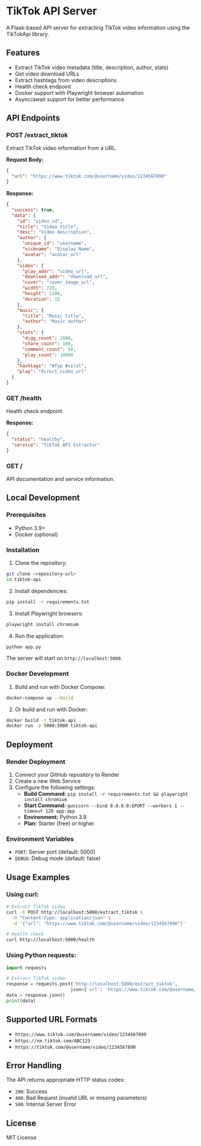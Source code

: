 # TikTok API Server

A Flask-based API server for extracting TikTok video information using the TikTokApi library.

## Features

- Extract TikTok video metadata (title, description, author, stats)
- Get video download URLs
- Extract hashtags from video descriptions
- Health check endpoint
- Docker support with Playwright browser automation
- Async/await support for better performance

## API Endpoints

### POST /extract_tiktok
Extract TikTok video information from a URL.

**Request Body:**
```json
{
  "url": "https://www.tiktok.com/@username/video/1234567890"
}
```

**Response:**
```json
{
  "success": true,
  "data": {
    "id": "video_id",
    "title": "Video title",
    "desc": "Video description",
    "author": {
      "unique_id": "username",
      "nickname": "Display Name",
      "avatar": "avatar_url"
    },
    "video": {
      "play_addr": "video_url",
      "download_addr": "download_url",
      "cover": "cover_image_url",
      "width": 720,
      "height": 1280,
      "duration": 15
    },
    "music": {
      "title": "Music title",
      "author": "Music author"
    },
    "stats": {
      "digg_count": 1000,
      "share_count": 100,
      "comment_count": 50,
      "play_count": 10000
    },
    "hashtags": "#fyp #viral",
    "play": "direct_video_url"
  }
}
```

### GET /health
Health check endpoint.

**Response:**
```json
{
  "status": "healthy",
  "service": "TikTok API Extractor"
}
```

### GET /
API documentation and service information.

## Local Development

### Prerequisites
- Python 3.9+
- Docker (optional)

### Installation

1. Clone the repository:
```bash
git clone <repository-url>
cd tiktok-api
```

2. Install dependencies:
```bash
pip install -r requirements.txt
```

3. Install Playwright browsers:
```bash
playwright install chromium
```

4. Run the application:
```bash
python app.py
```

The server will start on `http://localhost:5000`.

### Docker Development

1. Build and run with Docker Compose:
```bash
docker-compose up --build
```

2. Or build and run with Docker:
```bash
docker build -t tiktok-api .
docker run -p 5000:5000 tiktok-api
```

## Deployment

### Render Deployment

1. Connect your GitHub repository to Render
2. Create a new Web Service
3. Configure the following settings:
   - **Build Command:** `pip install -r requirements.txt && playwright install chromium`
   - **Start Command:** `gunicorn --bind 0.0.0.0:$PORT --workers 1 --timeout 120 app:app`
   - **Environment:** Python 3.9
   - **Plan:** Starter (free) or higher

### Environment Variables

- `PORT`: Server port (default: 5000)
- `DEBUG`: Debug mode (default: false)

## Usage Examples

### Using curl:
```bash
# Extract TikTok video
curl -X POST http://localhost:5000/extract_tiktok \
  -H "Content-Type: application/json" \
  -d '{"url": "https://www.tiktok.com/@username/video/1234567890"}'

# Health check
curl http://localhost:5000/health
```

### Using Python requests:
```python
import requests

# Extract TikTok video
response = requests.post('http://localhost:5000/extract_tiktok', 
                        json={'url': 'https://www.tiktok.com/@username/video/1234567890'})
data = response.json()
print(data)
```

## Supported URL Formats

- `https://www.tiktok.com/@username/video/1234567890`
- `https://vm.tiktok.com/ABC123`
- `https://tiktok.com/@username/video/1234567890`

## Error Handling

The API returns appropriate HTTP status codes:
- `200`: Success
- `400`: Bad Request (invalid URL or missing parameters)
- `500`: Internal Server Error

## License

MIT License
